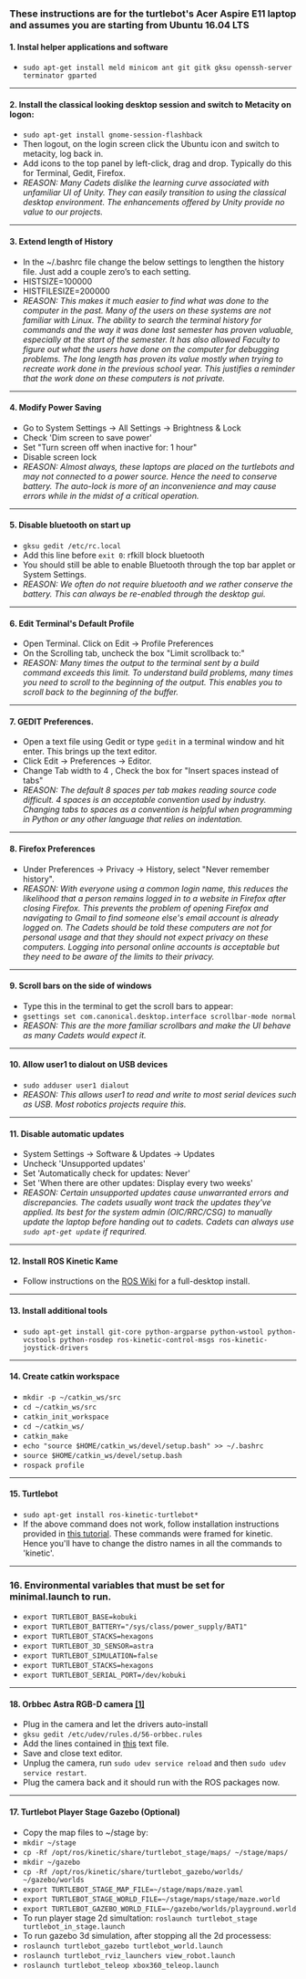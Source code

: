 ### These instructions are for the turtlebot's Acer Aspire E11 laptop and assumes you are starting from Ubuntu 16.04 LTS

#### 1. Instal helper applications and software
- `sudo apt-get install meld minicom ant git gitk gksu openssh-server terminator gparted`
----------------------------
#### 2. Install the classical looking desktop session and switch to Metacity on logon:
- `sudo apt-get install gnome-session-flashback`
- Then logout, on the login screen click the Ubuntu icon and switch to metacity, log back in.
- Add icons to the top panel by left-click, drag and drop. Typically do this for Terminal, Gedit, Firefox.
- *REASON: Many Cadets dislike the learning curve associated with unfamiliar UI of Unity. They can easily transition to using the classical desktop environment. The enhancements offered by Unity provide no value to our projects.*
----------------------------
#### 3. Extend length of History
- In the ~/.bashrc file change the below settings to lengthen the history file. Just add a couple zero’s to each setting.
- HISTSIZE=100000
- HISTFILESIZE=200000
- *REASON: This makes it much easier to find what was done to the computer in the past. Many of the users on these systems are not familiar with Linux. The ability to search the terminal history for commands and the way it was done last semester has proven valuable, especially at the start of the semester. It has also allowed Faculty to figure out what the users have done on the computer for debugging problems. The long length has proven its value mostly when trying to recreate work done in the previous school year. This justifies a reminder that the work done on these computers is not private.*
----------------------------
#### 4. Modify Power Saving
- Go to System Settings -> All Settings -> Brightness & Lock
- Check 'Dim screen to save power'
- Set "Turn screen off when inactive for: 1 hour"
- Disable screen lock
- *REASON: Almost always, these laptops are placed on the turtlebots and may not connected to a power source. Hence the need to conserve battery. The auto-lock is more of an inconvenience and may cause errors while in the midst of a critical operation.*
----------------------------
#### 5. Disable bluetooth on start up
- `gksu gedit /etc/rc.local`
- Add this line before `exit 0`: rfkill block bluetooth
- You should still be able to enable Bluetooth through the top bar applet or System Settings.
- *REASON: We often do not require bluetooth and we rather conserve the battery. This can always be re-enabled through the desktop gui.*
----------------------------
#### 6. Edit Terminal's Default Profile
- Open Terminal. Click on Edit -> Profile Preferences
- On the Scrolling tab, uncheck the box "Limit scrollback to:"
- *REASON: Many times the output to the terminal sent by a build command exceeds this limit. To understand build problems, many times you need to scroll to the beginning of the output. This enables you to scroll back to the beginning of the buffer.*
----------------------------
#### 7. GEDIT Preferences.
- Open a text file using Gedit or type `gedit` in a terminal window and hit enter. This brings up the text editor.
- Click Edit -> Preferences -> Editor. 
- Change Tab width to 4 , Check the box for "Insert spaces instead of tabs"
- *REASON: The default 8 spaces per tab makes reading source code difficult. 4 spaces is an acceptable convention used by industry. Changing tabs to spaces as a convention is helpful when programming in Python or any other language that relies on indentation.*
----------------------------
#### 8. Firefox Preferences 
- Under Preferences -> Privacy -> History, select "Never remember history".
- *REASON: With everyone using a common login name, this reduces the likelihood that a person remains logged in to a website in Firefox after closing Firefox. This prevents the problem of opening Firefox and navigating to Gmail to find someone else's email account is already logged on. The Cadets should be told these computers are not for personal usage and that they should not expect privacy on these computers. Logging into personal online accounts is acceptable but they need to be aware of the limits to their privacy.*
----------------------------
#### 9. Scroll bars on the side of windows
- Type this in the terminal to get the scroll bars to appear:
- `gsettings set com.canonical.desktop.interface scrollbar-mode normal`
- *REASON: This are the more familiar scrollbars and make the UI behave as many Cadets would expect it.*
----------------------------
#### 10. Allow user1 to dialout on USB devices
 - `sudo adduser user1 dialout`
 - *REASON: This allows user1 to read and write to most serial devices such as USB. Most robotics projects require this.*
 ----------------------------
#### 11. Disable automatic updates
- System Settings -> Software & Updates -> Updates
- Uncheck 'Unsupported updates'
- Set 'Automatically check for updates: Never'
- Set 'When there are other updates: Display every two weeks'
- *REASON: Certain unsupported updates cause unwarranted errors and discrepancies. The cadets usually wont track the updates they've applied. Its best for the system admin (OIC/RRC/CSG) to manually update the laptop before handing out to cadets. Cadets can always use `sudo apt-get update` if requrired.*
----------------------------
#### 12. Install ROS Kinetic Kame
- Follow instructions on the [ROS Wiki](http://wiki.ros.org/kinetic/Installation/Ubuntu) for a full-desktop install.
-----------------------------
#### 13. Install additional tools
- `sudo apt-get install git-core python-argparse python-wstool python-vcstools python-rosdep ros-kinetic-control-msgs ros-kinetic-joystick-drivers`
-----------------------------
#### 14. Create catkin workspace
- `mkdir -p ~/catkin_ws/src`
- `cd ~/catkin_ws/src`
- `catkin_init_workspace`
- `cd ~/catkin_ws/`
- `catkin_make`
- `echo "source $HOME/catkin_ws/devel/setup.bash" >> ~/.bashrc`
- `source $HOME/catkin_ws/devel/setup.bash`
- `rospack profile`
-----------------------------
#### 15. Turtlebot
- `sudo apt-get install ros-kinetic-turtlebot*`
- If the above command does not work, follow installation instructions provided in [this tutorial](http://wiki.ros.org/turtlebot/Tutorials/kinetic/Turtlebot%20Installation). These commands were framed for kinetic. Hence you'll have to change the distro names in all the commands to 'kinetic'.
----------------------------
### 16. Environmental variables that must be set for minimal.launch to run.
- `export TURTLEBOT_BASE=kobuki`
- `export TURTLEBOT_BATTERY="/sys/class/power_supply/BAT1"`
- `export TURTLEBOT_STACKS=hexagons`
- `export TURTLEBOT_3D_SENSOR=astra`
- `export TURTLEBOT_SIMULATION=false`
- `export TURTLEBOT_STACKS=hexagons`
- `export TURTLEBOT_SERIAL_PORT=/dev/kobuki`
-----------------------------
#### 18. Orbbec Astra RGB-D camera [[1]](http://wiki.ros.org/astra_camera)
- Plug in the camera and let the drivers auto-install
- `gksu gedit /etc/udev/rules.d/56-orbbec.rules`
- Add the lines contained in [this](https://github.com/westpoint-robotics/os-setup/blob/master/orbbec_camera_udev.txt) text file.
- Save and close text editor.
- Unplug the camera, run `sudo udev service reload` and then `sudo udev service restart`.
- Plug the camera back and it should run with the ROS packages now.
-----------------------------
#### 17. Turtlebot Player Stage Gazebo (Optional)
- Copy the map files to ~/stage by:
 - `mkdir ~/stage`
 - `cp -Rf /opt/ros/kinetic/share/turtlebot_stage/maps/ ~/stage/maps/`
 - `mkdir ~/gazebo`
 - `cp -Rf /opt/ros/kinetic/share/turtlebot_gazebo/worlds/ ~/gazebo/worlds`
- `export TURTLEBOT_STAGE_MAP_FILE=~/stage/maps/maze.yaml`
- `export TURTLEBOT_STAGE_WORLD_FILE=~/stage/maps/stage/maze.world`
- `export TURTLEBOT_GAZEBO_WORLD_FILE=~/gazebo/worlds/playground.world`
- To run player stage 2d simultation: `roslaunch turtlebot_stage turtlebot_in_stage.launch`
- To run gazebo 3d simulation, after stopping all the 2d processess: 
 - `roslaunch turtlebot_gazebo turtlebot_world.launch`
 - `roslaunch turtlebot_rviz_launchers view_robot.launch`
 - `roslaunch turtlebot_teleop xbox360_teleop.launch`
